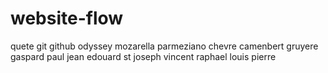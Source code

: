 # website-flow
quete git github odyssey 
mozarella 
parmeziano
chevre 
camenbert 
gruyere 
gaspard 
paul 
jean 
edouard 
st joseph 
vincent 
raphael 
louis 
pierre 
